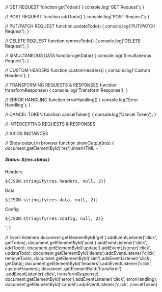 // GET REQUEST
function getTodos() {
  console.log('GET Request');
}

// POST REQUEST
function addTodo() {
  console.log('POST Request');
}

// PUT/PATCH REQUEST
function updateTodo() {
  console.log('PUT/PATCH Request');
}

// DELETE REQUEST
function removeTodo() {
  console.log('DELETE Request');
}

// SIMULTANEOUS DATA
function getData() {
  console.log('Simultaneous Request');
}

// CUSTOM HEADERS
function customHeaders() {
  console.log('Custom Headers');
}

// TRANSFORMING REQUESTS & RESPONSES
function transformResponse() {
  console.log('Transform Response');
}

// ERROR HANDLING
function errorHandling() {
  console.log('Error Handling');
}

// CANCEL TOKEN
function cancelToken() {
  console.log('Cancel Token');
}

// INTERCEPTING REQUESTS & RESPONSES

// AXIOS INSTANCES

// Show output in browser
function showOutput(res) {
  document.getElementById('res').innerHTML = `
  <div class="card card-body mb-4">
    <h5>Status: ${res.status}</h5>
  </div>

  <div class="card mt-3">
    <div class="card-header">
      Headers
    </div>
    <div class="card-body">
      <pre>${JSON.stringify(res.headers, null, 2)}</pre>
    </div>
  </div>

  <div class="card mt-3">
    <div class="card-header">
      Data
    </div>
    <div class="card-body">
      <pre>${JSON.stringify(res.data, null, 2)}</pre>
    </div>
  </div>

  <div class="card mt-3">
    <div class="card-header">
      Config
    </div>
    <div class="card-body">
      <pre>${JSON.stringify(res.config, null, 2)}</pre>
    </div>
  </div>
`;
}

// Event listeners
document.getElementById('get').addEventListener('click', getTodos);
document.getElementById('post').addEventListener('click', addTodo);
document.getElementById('update').addEventListener('click', updateTodo);
document.getElementById('delete').addEventListener('click', removeTodo);
document.getElementById('sim').addEventListener('click', getData);
document.getElementById('headers').addEventListener('click', customHeaders);
document
  .getElementById('transform')
  .addEventListener('click', transformResponse);
document.getElementById('error').addEventListener('click', errorHandling);
document.getElementById('cancel').addEventListener('click', cancelToken)
